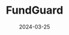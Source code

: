 ---  
layout: startup_page  
title: "FundGuard"  
id: "fundguard.com"  
permalink: "/fundguardfundguard.com03252024/"  
website: "https://www.fundguard.com/"  
funding_round: "Series C"  
funding_amount: "$100M"  
investors: "Key1 Capital, Euclidean Capital, Hamilton Lane, Blumberg Capital, Team8"  
about: "FundGuard provides a fully cloud-native, AI-powered, multi-asset class investment accounting platform for asset managers, asset owners, custodian banks, and fund administrators. It modernizes and streamlines investment accounting operations and workflows, leveraging cloud-native technology and AI capabilities. The platform supports mutual funds, ETFs, hedge funds, insurance products, and pension funds."  
markets: "Fintech, Artificial Intelligence (AI), Financial Services"  
hq: "Dedham, Massachusetts, United States"  
founded_year: "2018"  
linkedin: "https://www.linkedin.com/company/fundguard"  
twitter: "https://twitter.com/FundGuard"  
instagram: ""  
facebook: "https://www.facebook.com/pg/FundGuardPlatform"  
crunchbase: "https://www.crunchbase.com/organization/fundguard"  
pitchbook: "https://pitchbook.com/profiles/company/233903-53"  

date_display: "25-Mar-2024"  
date: "2024-03-25"

# SEO Optimization  
meta_title: "FundGuard - Series C Funding ($100M)"  
meta_description: "FundGuard, FundGuard provides a fully cloud-native, AI-powered, multi-asset class investment accounting platform for asset managers, asset owners, custodian bank..."  
meta_keywords: "FundGuard, Fintech, Artificial Intelligence (AI), Financial Services, Series C funding"  
canonical_url: "https://startup.projectstartups.com/fundguardfundguard.com03252024/"  
---